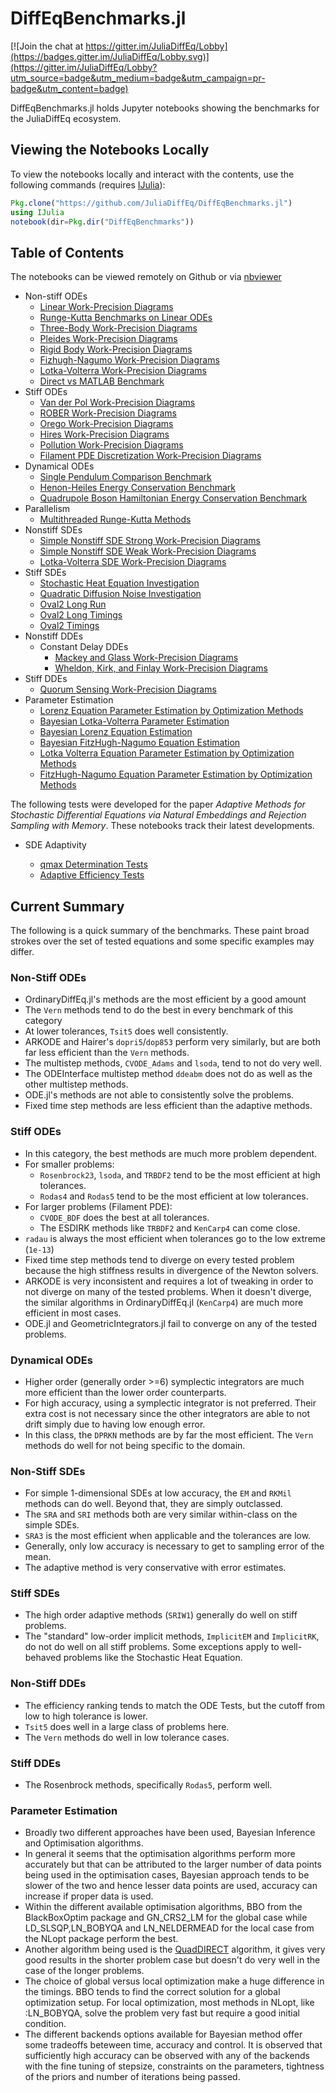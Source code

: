 # DiffEqBenchmarks.jl

[![Join the chat at https://gitter.im/JuliaDiffEq/Lobby](https://badges.gitter.im/JuliaDiffEq/Lobby.svg)](https://gitter.im/JuliaDiffEq/Lobby?utm_source=badge&utm_medium=badge&utm_campaign=pr-badge&utm_content=badge)

DiffEqBenchmarks.jl holds Jupyter notebooks showing the benchmarks for the
JuliaDiffEq ecosystem.

## Viewing the Notebooks Locally

To view the notebooks locally and interact with the contents, use the following
commands (requires [IJulia](https://github.com/JuliaLang/IJulia.jl)):

```julia
Pkg.clone("https://github.com/JuliaDiffEq/DiffEqBenchmarks.jl")
using IJulia
notebook(dir=Pkg.dir("DiffEqBenchmarks"))
```

## Table of Contents

The notebooks can be viewed remotely on Github or via [nbviewer](http://nbviewer.jupyter.org/github/JuliaDiffEq/DiffEqBenchmarks.jl/tree/master/)

- Non-stiff ODEs
  - [Linear Work-Precision Diagrams](http://nbviewer.jupyter.org/github/JuliaDiffEq/DiffEqBenchmarks.jl/blob/master/NonStiffODE/Linear%20Work-Precision%20Diagrams.ipynb)
  - [Runge-Kutta Benchmarks on Linear ODEs](http://nbviewer.jupyter.org/github/JuliaDiffEq/DiffEqBenchmarks.jl/blob/master/NonStiffODE/Runge-Kutta%20Benchmarks%20on%20Linear%20ODEs.ipynb)
  - [Three-Body Work-Precision Diagrams](http://nbviewer.jupyter.org/github/JuliaDiffEq/DiffEqBenchmarks.jl/blob/master/NonStiffODE/ThreeBody%20Work-Precision%20Diagrams.ipynb)
  - [Pleides Work-Precision Diagrams](http://nbviewer.jupyter.org/github/JuliaDiffEq/DiffEqBenchmarks.jl/blob/master/NonStiffODE/Pleiades%20Work-Precision%20Diagrams.ipynb)
  - [Rigid Body Work-Precision Diagrams](http://nbviewer.jupyter.org/github/JuliaDiffEq/DiffEqBenchmarks.jl/blob/master/NonStiffODE/RigidBody%20Work-Precision%20Diagrams.ipynb)
  - [Fizhugh-Nagumo Work-Precision Diagrams](http://nbviewer.jupyter.org/github/JuliaDiffEq/DiffEqBenchmarks.jl/blob/master/NonStiffODE/FitzhughNagumo%20Work-Precision%20Diagrams.ipynb)
  - [Lotka-Volterra Work-Precision Diagrams](http://nbviewer.jupyter.org/github/JuliaDiffEq/DiffEqBenchmarks.jl/blob/master/NonStiffODE/LotkaVolterra%20Work-Precision%20Diagrams.ipynb)
  - [Direct vs MATLAB Benchmark](https://github.com/JuliaDiffEq/MATLABDiffEq.jl#benchmark)
- Stiff ODEs
  - [Van der Pol Work-Precision Diagrams](http://nbviewer.jupyter.org/github/JuliaDiffEq/DiffEqBenchmarks.jl/blob/master/StiffODE/VanDerPol.ipynb)
  - [ROBER Work-Precision Diagrams](http://nbviewer.jupyter.org/github/JuliaDiffEq/DiffEqBenchmarks.jl/blob/master/StiffODE/ROBER.ipynb)
  - [Orego Work-Precision Diagrams](http://nbviewer.jupyter.org/github/JuliaDiffEq/DiffEqBenchmarks.jl/blob/master/StiffODE/Orego.ipynb)
  - [Hires Work-Precision Diagrams](http://nbviewer.jupyter.org/github/JuliaDiffEq/DiffEqBenchmarks.jl/blob/master/StiffODE/Hires.ipynb)
  - [Pollution Work-Precision Diagrams](http://nbviewer.jupyter.org/github/JuliaDiffEq/DiffEqBenchmarks.jl/blob/master/StiffODE/Pollution.ipynb)
  - [Filament PDE Discretization Work-Precision Diagrams](http://nbviewer.jupyter.org/github/JuliaDiffEq/DiffEqBenchmarks.jl/blob/master/StiffODE/Filament.ipynb)
- Dynamical ODEs
  - [Single Pendulum Comparison Benchmark](http://nbviewer.jupyter.org/github/JuliaDiffEq/DiffEqBenchmarks.jl/blob/master/DynamicalODE/single_pendulums.ipynb)
  - [Henon-Heiles Energy Conservation Benchmark](http://nbviewer.jupyter.org/github/JuliaDiffEq/DiffEqBenchmarks.jl/blob/master/DynamicalODE/Henon-Heiles_energy_conservation_benchmark.ipynb)
  - [Quadrupole Boson Hamiltonian Energy Conservation Benchmark](http://nbviewer.jupyter.org/github/JuliaDiffEq/DiffEqBenchmarks.jl/blob/master/DynamicalODE/Quadrupole_boson_Hamiltonian_energy_conservation_benchmark.ipynb)
- Parallelism
  - [Multithreaded Runge-Kutta Methods](http://nbviewer.jupyter.org/github/JuliaDiffEq/DiffEqBenchmarks.jl/blob/master/Parallelism/Multithreaded%20Runge-Kutta%20Methods.ipynb)
- Nonstiff SDEs
  - [Simple Nonstiff SDE Strong Work-Precision Diagrams](http://nbviewer.jupyter.org/github/JuliaDiffEq/DiffEqBenchmarks.jl/blob/master/NonStiffSDE/BasicSDEWorkPrecision.ipynb)
  - [Simple Nonstiff SDE Weak Work-Precision Diagrams](http://nbviewer.jupyter.org/github/JuliaDiffEq/DiffEqBenchmarks.jl/blob/master/NonStiffSDE/BasicSDEWeakWorkPrecision.ipynb)
  - [Lotka-Volterra SDE Work-Precision Diagrams](http://nbviewer.jupyter.org/github/JuliaDiffEq/DiffEqBenchmarks.jl/blob/master/NonStiffSDE/LotkaVolterraSDE.ipynb)
- Stiff SDEs
  - [Stochastic Heat Equation Investigation](http://nbviewer.jupyter.org/github/JuliaDiffEq/DiffEqBenchmarks.jl/blob/master/StiffSDE/StochasticHeat.ipynb)
  - [Quadratic Diffusion Noise Investigation](http://nbviewer.jupyter.org/github/JuliaDiffEq/DiffEqBenchmarks.jl/blob/master/StiffSDE/QuadraticStiffness.ipynb)
  - [Oval2 Long Run](http://nbviewer.jupyter.org/github/JuliaDiffEq/DiffEqBenchmarks.jl/blob/master/AdaptiveSDE/Oval2LongRun.ipynb)
  - [Oval2 Long Timings](http://nbviewer.jupyter.org/github/JuliaDiffEq/DiffEqBenchmarks.jl/blob/master/AdaptiveSDE/Oval2LongTimes.ipynb)
  - [Oval2 Timings](http://nbviewer.jupyter.org/github/JuliaDiffEq/DiffEqBenchmarks.jl/blob/master/AdaptiveSDE/Oval2Timings.ipynb)
- Nonstiff DDEs
  - Constant Delay DDEs
    - [Mackey and Glass Work-Precision Diagrams](http://nbviewer.jupyter.org/github/JuliaDiffEq/DiffEqBenchmarks.jl/blob/master/NonstiffDDE/Mackey%20and%20Glass.ipynb)
    - [Wheldon, Kirk, and Finlay Work-Precision Diagrams](http://nbviewer.jupyter.org/github/JuliaDiffEq/DiffEqBenchmarks.jl/blob/master/NonstiffDDE/Wheldon%2C%20Kirk%2C%20and%20Finlay.ipynb)
- Stiff DDEs
  - [Quorum Sensing Work-Precision Diagrams](http://nbviewer.jupyter.org/github/JuliaDiffEq/DiffEqBenchmarks.jl/blob/master/StiffDDE/Quorum%20Sensing.ipynb)
- Parameter Estimation
  - [Lorenz Equation Parameter Estimation by Optimization Methods](http://nbviewer.jupyter.org/github/JuliaDiffEq/DiffEqBenchmarks.jl/blob/master/ParameterEstimation/LorenzParameterEstimation.ipynb)
  - [Bayesian Lotka-Volterra Parameter Estimation](http://nbviewer.jupyter.org/github/JuliaDiffEq/DiffEqBenchmarks.jl/blob/master/ParameterEstimation/DiffEqBayesLotkaVolterra.ipynb)
  - [Bayesian Lorenz Equation Estimation](http://nbviewer.jupyter.org/github/JuliaDiffEq/DiffEqBenchmarks.jl/blob/master/ParameterEstimation/DiffEqBayesLorenz.ipynb)
  - [Bayesian FitzHugh-Nagumo Equation Estimation](http://nbviewer.jupyter.org/github/JuliaDiffEq/DiffEqBenchmarks.jl/blob/master/ParameterEstimation/DiffEqBayesFitzHughNagumo.ipynb)
  - [Lotka Volterra Equation Parameter Estimation by Optimization Methods](http://nbviewer.jupyter.org/github/JuliaDiffEq/DiffEqBenchmarks.jl/blob/master/ParameterEstimation/LotkaVolterraParameterEstimation.ipynb)
  - [FitzHugh-Nagumo Equation Parameter Estimation by Optimization Methods](http://nbviewer.jupyter.org/github/JuliaDiffEq/DiffEqBenchmarks.jl/blob/master/ParameterEstimation/FitzHughNagumoParameterEstimation.ipynb)
  
The following tests were developed for the paper *Adaptive Methods for Stochastic Differential Equations via Natural Embeddings and Rejection Sampling with Memory*. These notebooks track their latest developments.

- SDE Adaptivity

  - [qmax Determination Tests](http://nbviewer.jupyter.org/github/JuliaDiffEq/DiffEqBenchmarks.jl/blob/master/AdaptiveSDE/qmaxDetermination.ipynb)
  - [Adaptive Efficiency Tests](http://nbviewer.jupyter.org/github/JuliaDiffEq/DiffEqBenchmarks.jl/blob/master/AdaptiveSDE/AdaptiveEfficiencyTests.ipynb)

## Current Summary

The following is a quick summary of the benchmarks. These paint broad strokes
over the set of tested equations and some specific examples may differ.

### Non-Stiff ODEs

- OrdinaryDiffEq.jl's methods are the most efficient by a good amount
- The `Vern` methods tend to do the best in every benchmark of this category
- At lower tolerances, `Tsit5` does well consistently.
- ARKODE and Hairer's `dopri5`/`dop853` perform very similarly, but are both
  far less efficient than the `Vern` methods.
- The multistep methods, `CVODE_Adams` and `lsoda`, tend to not do very well.
- The ODEInterface multistep method `ddeabm` does not do as well as the other
  multistep methods.
- ODE.jl's methods are not able to consistently solve the problems.
- Fixed time step methods are less efficient than the adaptive methods.

### Stiff ODEs

- In this category, the best methods are much more problem dependent.
- For smaller problems:
  - `Rosenbrock23`, `lsoda`, and `TRBDF2` tend to be the most efficient at high  
    tolerances.
  - `Rodas4` and `Rodas5` tend to be the most efficient at low tolerances.
- For larger problems (Filament PDE):
  - `CVODE_BDF` does the best at all tolerances.
  - The ESDIRK methods like `TRBDF2` and `KenCarp4` can come close.
- `radau` is always the most efficient when tolerances go to the low extreme
  (`1e-13`)
- Fixed time step methods tend to diverge on every tested problem because the
  high stiffness results in divergence of the Newton solvers.
- ARKODE is very inconsistent and requires a lot of tweaking in order to not
  diverge on many of the tested problems. When it doesn't diverge, the similar
  algorithms in OrdinaryDiffEq.jl (`KenCarp4`) are much more efficient in most
  cases.
- ODE.jl and GeometricIntegrators.jl fail to converge on any of the tested
  problems.

### Dynamical ODEs

- Higher order (generally order >=6) symplectic integrators are much more
  efficient than the lower order counterparts.
- For high accuracy, using a symplectic integrator is not preferred. Their extra
  cost is not necessary since the other integrators are able to not drift simply
  due to having low enough error.
- In this class, the `DPRKN` methods are by far the most efficient. The `Vern`
  methods do well for not being specific to the domain.

### Non-Stiff SDEs

- For simple 1-dimensional SDEs at low accuracy, the `EM` and `RKMil` methods
  can do well. Beyond that, they are simply outclassed.
- The `SRA` and `SRI` methods both are very similar within-class on the simple
  SDEs.
- `SRA3` is the most efficient when applicable and the tolerances are low.
- Generally, only low accuracy is necessary to get to sampling error of the mean.
- The adaptive method is very conservative with error estimates.

### Stiff SDEs

- The high order adaptive methods (`SRIW1`) generally do well on stiff problems.
- The "standard" low-order implicit methods, `ImplicitEM` and `ImplicitRK`, do
  not do well on all stiff problems. Some exceptions apply to well-behaved
  problems like the Stochastic Heat Equation.

### Non-Stiff DDEs

- The efficiency ranking tends to match the ODE Tests, but the cutoff from
  low to high tolerance is lower.
- `Tsit5` does well in a large class of problems here.
- The `Vern` methods do well in low tolerance cases.

### Stiff DDEs

- The Rosenbrock methods, specifically `Rodas5`, perform well.

### Parameter Estimation

- Broadly two different approaches have been used, Bayesian Inference and Optimisation 
  algorithms.
- In general it seems that the optimisation algorithms perform more accurately but that can be 
  attributed to the larger number of data points being used in the optimisation cases, Bayesian 
  approach tends to be slower of the two and hence lesser data points are used, accuracy can 
  increase if proper data is used.
- Within the different available optimisation algorithms, BBO from the BlackBoxOptim package and GN_CRS2_LM 
  for the global case while LD_SLSQP,LN_BOBYQA and LN_NELDERMEAD for the local case from the NLopt package 
  perform the best.
- Another algorithm being used is the [QuadDIRECT](https://github.com/timholy/QuadDIRECT.jl) algorithm, it gives very good results in the shorter problem case 
  but doesn't do very well in the case of the longer problems.
- The choice of global versus local optimization make a huge difference in the timings. BBO tends to find 
  the correct solution for a global optimization setup. For local optimization, most methods in NLopt, 
  like :LN_BOBYQA, solve the problem very fast but require a good initial condition.
- The different backends options available for Bayesian method offer some tradeoffs beteween
  time, accuracy and control. It is observed that sufficiently high accuracy can be observed with 
  any of the backends with the fine tuning of stepsize, constraints on the parameters, tightness of the
  priors and number of iterations being passed. 
